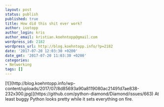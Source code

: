 ```yaml
---
layout: post
status: publish
published: true
title: How did this shit ever work?
author: isotopp
author_login: kris
author_email: kristian.koehntopp@gmail.com
wordpress_id: 2182
wordpress_url: http://blog.koehntopp.info/?p=2182
date: '2017-07-20 12:03:30 +0200'
date_gmt: '2017-07-20 11:03:30 +0200'
categories:
- Networking
tags: []
---
```

<p>[![](http://blog.koehntopp.info/wp-content/uploads/2017/07/8d85693a90a8119080ac21491d7ae838-232x300.jpg)](https://github.com/python-diamond/Diamond/issues/663) At least buggy Python looks pretty while it sets everything on fire.</p>

